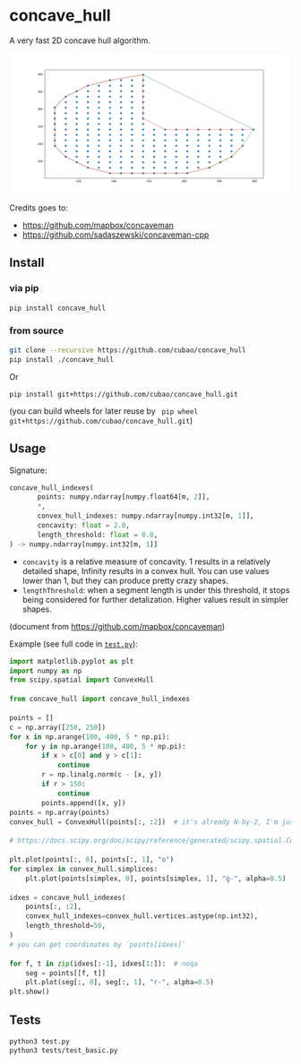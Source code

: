 # concave_hull

A very fast 2D concave hull algorithm.

![](hull.png)

Credits goes to:

-   https://github.com/mapbox/concaveman
-   https://github.com/sadaszewski/concaveman-cpp

## Install

### via pip

```
pip install concave_hull
```

### from source

```bash
git clone --recursive https://github.com/cubao/concave_hull
pip install ./concave_hull
```

Or

```
pip install git+https://github.com/cubao/concave_hull.git
```

(you can build wheels for later reuse by ` pip wheel git+https://github.com/cubao/concave_hull.git`)

## Usage

Signature:

```python
concave_hull_indexes(
       points: numpy.ndarray[numpy.float64[m, 2]],
       *,
       convex_hull_indexes: numpy.ndarray[numpy.int32[m, 1]],
       concavity: float = 2.0,
       length_threshold: float = 0.0,
) -> numpy.ndarray[numpy.int32[m, 1]]
```

-   `concavity` is a relative measure of concavity. 1 results in a relatively
    detailed shape, Infinity results in a convex hull. You can use values lower
    than 1, but they can produce pretty crazy shapes.
-   `lengthThreshold`: when a segment length is under this threshold, it stops
    being considered for further detalization. Higher values result in simpler
    shapes.

(document from <https://github.com/mapbox/concaveman>)

Example (see full code in [`test.py`](test.py)):

```python
import matplotlib.pyplot as plt
import numpy as np
from scipy.spatial import ConvexHull

from concave_hull import concave_hull_indexes

points = []
c = np.array([250, 250])
for x in np.arange(100, 400, 5 * np.pi):
    for y in np.arange(100, 400, 5 * np.pi):
        if x > c[0] and y > c[1]:
            continue
        r = np.linalg.norm(c - [x, y])
        if r > 150:
            continue
        points.append([x, y])
points = np.array(points)
convex_hull = ConvexHull(points[:, :2])  # it's already N-by-2, I'm just emphasizing

# https://docs.scipy.org/doc/scipy/reference/generated/scipy.spatial.ConvexHull.html

plt.plot(points[:, 0], points[:, 1], "o")
for simplex in convex_hull.simplices:
    plt.plot(points[simplex, 0], points[simplex, 1], "g-", alpha=0.5)

idxes = concave_hull_indexes(
    points[:, :2],
    convex_hull_indexes=convex_hull.vertices.astype(np.int32),
    length_threshold=50,
)
# you can get coordinates by `points[idxes]`

for f, t in zip(idxes[:-1], idxes[1:]):  # noqa
    seg = points[[f, t]]
    plt.plot(seg[:, 0], seg[:, 1], "r-", alpha=0.5)
plt.show()
```

## Tests

```
python3 test.py
python3 tests/test_basic.py
```
